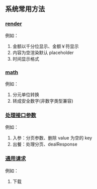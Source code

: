 ## 系统常用方法

### [render]()

例如：

1. 金额以千分位显示、金额￥符显示
2. 内容为空渲染默认 placeholder
3. 时间显示格式

### [math]()

例如：

1. 分元单位转换
2. 转成安全数字(非数字类型兼容)

### [处理接口参数]()

例如：

1. 入参：分页参数、删除 value 为空的 key
2. 出餐：处理分页、dealResponse

### [通用请求]()

例如：

1. 下载
